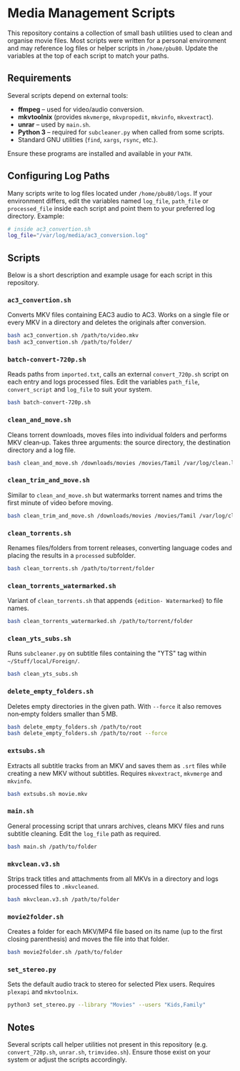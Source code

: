 # Media Management Scripts

This repository contains a collection of small bash utilities used to clean and organise movie files.  Most scripts were written for a personal environment and may reference log files or helper scripts in `/home/pbu80`.  Update the variables at the top of each script to match your paths.

## Requirements

Several scripts depend on external tools:

- **ffmpeg** – used for video/audio conversion.
- **mkvtoolnix** (provides `mkvmerge`, `mkvpropedit`, `mkvinfo`, `mkvextract`).
- **unrar** – used by `main.sh`.
- **Python 3** – required for `subcleaner.py` when called from some scripts.
- Standard GNU utilities (`find`, `xargs`, `rsync`, etc.).

Ensure these programs are installed and available in your `PATH`.

## Configuring Log Paths

Many scripts write to log files located under `/home/pbu80/logs`.  If your environment differs, edit the variables named `log_file`, `path_file` or `processed_file` inside each script and point them to your preferred log directory.  Example:

```bash
# inside ac3_convertion.sh
log_file="/var/log/media/ac3_conversion.log"
```

## Scripts

Below is a short description and example usage for each script in this repository.

### `ac3_convertion.sh`
Converts MKV files containing EAC3 audio to AC3.  Works on a single file or every MKV in a directory and deletes the originals after conversion.

```bash
bash ac3_convertion.sh /path/to/video.mkv
bash ac3_convertion.sh /path/to/folder/
```

### `batch-convert-720p.sh`
Reads paths from `imported.txt`, calls an external `convert_720p.sh` script on each entry and logs processed files.  Edit the variables `path_file`, `convert_script` and `log_file` to suit your system.

```bash
bash batch-convert-720p.sh
```

### `clean_and_move.sh`
Cleans torrent downloads, moves files into individual folders and performs MKV clean‑up.  Takes three arguments: the source directory, the destination directory and a log file.

```bash
bash clean_and_move.sh /downloads/movies /movies/Tamil /var/log/clean.log
```

### `clean_trim_and_move.sh`
Similar to `clean_and_move.sh` but watermarks torrent names and trims the first minute of video before moving.

```bash
bash clean_trim_and_move.sh /downloads/movies /movies/Tamil /var/log/clean.log
```

### `clean_torrents.sh`
Renames files/folders from torrent releases, converting language codes and placing the results in a `processed` subfolder.

```bash
bash clean_torrents.sh /path/to/torrent/folder
```

### `clean_torrents_watermarked.sh`
Variant of `clean_torrents.sh` that appends `{edition- Watermarked}` to file names.

```bash
bash clean_torrents_watermarked.sh /path/to/torrent/folder
```

### `clean_yts_subs.sh`
Runs `subcleaner.py` on subtitle files containing the "YTS" tag within `~/Stuff/local/Foreign/`.

```bash
bash clean_yts_subs.sh
```

### `delete_empty_folders.sh`
Deletes empty directories in the given path.  With `--force` it also removes non‑empty folders smaller than 5 MB.

```bash
bash delete_empty_folders.sh /path/to/root
bash delete_empty_folders.sh /path/to/root --force
```

### `extsubs.sh`
Extracts all subtitle tracks from an MKV and saves them as `.srt` files while creating a new MKV without subtitles.  Requires `mkvextract`, `mkvmerge` and `mkvinfo`.

```bash
bash extsubs.sh movie.mkv
```

### `main.sh`
General processing script that unrars archives, cleans MKV files and runs subtitle cleaning.  Edit the `log_file` path as required.

```bash
bash main.sh /path/to/folder
```

### `mkvclean.v3.sh`
Strips track titles and attachments from all MKVs in a directory and logs processed files to `.mkvcleaned`.

```bash
bash mkvclean.v3.sh /path/to/folder
```

### `movie2folder.sh`
Creates a folder for each MKV/MP4 file based on its name (up to the first closing parenthesis) and moves the file into that folder.

```bash
bash movie2folder.sh /path/to/folder
```
### `set_stereo.py`
Sets the default audio track to stereo for selected Plex users. Requires `plexapi` and `mkvtoolnix`.

```bash
python3 set_stereo.py --library "Movies" --users "Kids,Family"
```


## Notes

Several scripts call helper utilities not present in this repository (e.g. `convert_720p.sh`, `unrar.sh`, `trimvideo.sh`).  Ensure those exist on your system or adjust the scripts accordingly.

